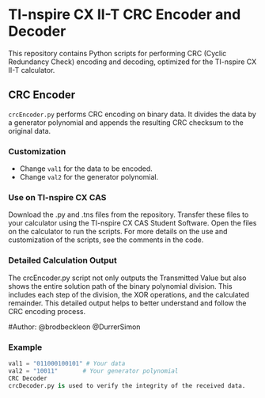 # TI-nspire CX II-T CRC Encoder and Decoder

This repository contains Python scripts for performing CRC (Cyclic Redundancy Check) encoding and decoding, optimized for the TI-nspire CX II-T calculator.

## CRC Encoder

`crcEncoder.py` performs CRC encoding on binary data. It divides the data by a generator polynomial and appends the resulting CRC checksum to the original data.

### Customization

- Change `val1` for the data to be encoded.
- Change `val2` for the generator polynomial.

### Use on TI-nspire CX CAS
Download the .py and .tns files from the repository.
Transfer these files to your calculator using the TI-nspire CX CAS Student Software.
Open the files on the calculator to run the scripts.
For more details on the use and customization of the scripts, see the comments in the code.

### Detailed Calculation Output
The crcEncoder.py script not only outputs the Transmitted Value but also shows the entire solution path of the binary polynomial division. This includes each step of the division, the XOR operations, and the calculated remainder. This detailed output helps to better understand and follow the CRC encoding process.

#Author:
@brodbeckleon
@DurrerSimon

### Example

```python
val1 = "011000100101" # Your data
val2 = "10011"       # Your generator polynomial
CRC Decoder
crcDecoder.py is used to verify the integrity of the received data.


